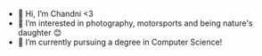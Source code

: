 - 👋 Hi, I’m Chandni <3
- 👀 I’m interested in photography, motorsports and being nature's daughter 😊
- 🌱 I’m currently pursuing a degree in Computer Science!

<!---
chandniic/chandniic is a ✨ special ✨ repository because its `README.md` (this file) appears on your GitHub profile.
You can click the Preview link to take a look at your changes.
--->
